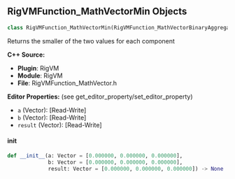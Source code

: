 ## RigVMFunction_MathVectorMin Objects

```python
class RigVMFunction_MathVectorMin(RigVMFunction_MathVectorBinaryAggregateOp)
```

Returns the smaller of the two values for each component

**C++ Source:**

- **Plugin**: RigVM
- **Module**: RigVM
- **File**: RigVMFunction_MathVector.h

**Editor Properties:** (see get_editor_property/set_editor_property)

- ``a`` (Vector):  [Read-Write]
- ``b`` (Vector):  [Read-Write]
- ``result`` (Vector):  [Read-Write]

<a id="unreal.RigVMFunction_MathVectorMin.__init__"></a>

#### __init__

```python
def __init__(a: Vector = [0.000000, 0.000000, 0.000000],
             b: Vector = [0.000000, 0.000000, 0.000000],
             result: Vector = [0.000000, 0.000000, 0.000000]) -> None
```

<a id="unreal.RigUnit_MathVectorMin"></a>